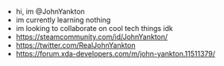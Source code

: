 - hi, im @JohnYankton
- im currently learning nothing
- im looking to collaborate on cool tech things idk
- https://steamcommunity.com/id/JohnYankton/
- https://twitter.com/RealJohnYankton
- https://forum.xda-developers.com/m/john-yankton.11511379/

<!---
JohnYankton/JohnYankton is a ✨ special ✨ repository because its `README.md` (this file) appears on your GitHub profile.
You can click the Preview link to take a look at your changes.
--->
